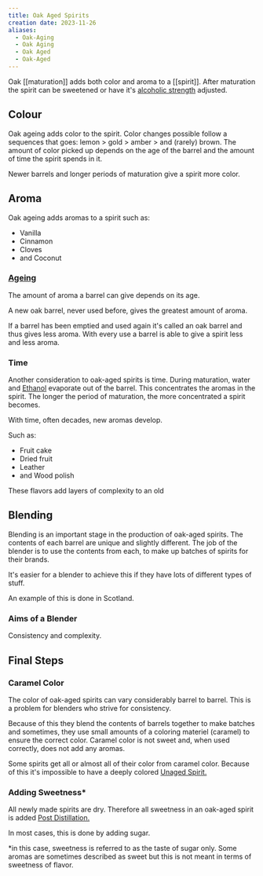 ```yaml
---
title: Oak Aged Spirits
creation date: 2023-11-26
aliases:
  - Oak-Aging
  - Oak Aging
  - Oak Aged
  - Oak-Aged
---
```

Oak [[maturation]] adds both color and aroma to a [[spirit]]. After maturation the spirit can be sweetened or have it's [alcoholic strength](Areas/bartending/ABV) adjusted.
## Colour  
Oak ageing adds color to the spirit. Color changes possible follow a sequences that goes: 
	lemon > gold > amber > and (rarely) brown. 
The amount of color picked up depends on the age of the barrel and the amount of time the spirit spends in it. 

Newer barrels and longer periods of maturation give a spirit more color.

## Aroma  
Oak ageing adds aromas to a spirit such as:
- Vanilla
- Cinnamon
- Cloves
- and Coconut

### [Ageing](Areas/bartending/Spirits/Maturation.md)
The amount of aroma a barrel can give depends on its age.

A new oak barrel, never used before, gives the greatest amount of aroma. 

If a barrel has been emptied and used again it's called an oak barrel and thus gives less aroma. 
With every use a barrel is able to give a spirit less and less aroma.

### Time 
Another consideration to oak-aged spirits is time. During maturation, water and [Ethanol](Areas/bartending/Ethanol.md) evaporate out of the barrel. This concentrates the aromas in the spirit. The longer the period of maturation, the more concentrated a spirit becomes.

With time, often decades, new aromas develop.

Such as:
- Fruit cake
- Dried fruit
- Leather
- and Wood polish

These flavors add layers of complexity to an old 

## Blending
Blending is an important stage in the production of oak-aged spirits.
The contents of each barrel are unique and slightly different.
The job of the blender is to use the contents from each, to make up batches of spirits for their brands.

It's easier for a blender to achieve this if they have lots of different types of stuff.

An example of this is done in Scotland. 

### Aims of a Blender

Consistency and complexity.

## Final Steps

### Caramel Color 
The color of oak-aged spirits can vary considerably barrel to barrel.
This is a problem for blenders who strive for consistency. 

Because of this they blend the contents of barrels together to make batches and sometimes, they use small amounts of a coloring materiel (caramel) to ensure the correct color. 
Caramel color is not sweet and, when used correctly, does not add any aromas.

Some spirits get all or almost all of their color from caramel color. 
Because of this it's impossible to have a deeply colored [Unaged Spirit.](Areas/bartending/Spirits/Unaged%20Spirits.md)

### Adding Sweetness*
All newly made spirits are dry.
Therefore all sweetness in an oak-aged spirit is added [Post Distillation.](Areas/bartending/Spirits/Post%20Distillation.md)

In most cases, this is done by adding sugar. 

*in this case, sweetness is referred to as the taste of sugar only. 
Some aromas are sometimes described as sweet but this is not meant in terms of sweetness of flavor.